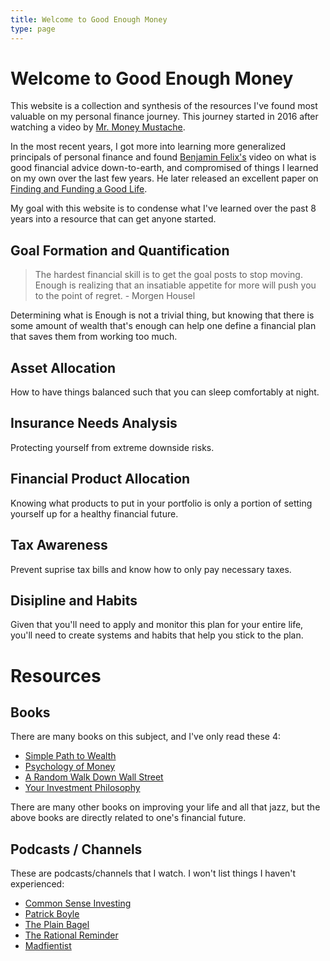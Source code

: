 ```yaml
---
title: Welcome to Good Enough Money
type: page
---
```

# Welcome to Good Enough Money

This website is a collection and synthesis of the resources I've found most valuable
on my personal finance journey. This journey started in 2016 after watching a video
by [Mr. Money Mustache][mmmtalk].

In the most recent years, I got more into learning more generalized principals of
personal finance and found [Benjamin Felix's][csi-advice] video on what is good
financial advice down-to-earth, and compromised of things I learned on my own over
the last few years. He later released an excellent paper on
[Finding and Funding a Good Life][funding-life].

My goal with this website is to condense what I've learned over the past 8 years into
a resource that can get anyone started.

[csi-advice]: https://www.youtube.com/watch?v=TI5p8vqdjTw
[funding-life]: https://www.pwlcapital.com/finding-and-funding-a-good-life/
[mmmtalk]: https://www.youtube.com/watch?v=FEBe7ZEfORc

## Goal Formation and Quantification

> The hardest financial skill is to get the goal posts to
> stop moving. Enough is realizing that an insatiable appetite
> for more will push you to the point of regret. - Morgen Housel

Determining what is Enough is not a trivial thing, but knowing that there is some amount
of wealth that's enough can help one define a financial plan that saves them from working
too much.

## Asset Allocation

How to have things balanced such that you can sleep comfortably at night.

## Insurance Needs Analysis

Protecting yourself from extreme downside risks.

## Financial Product Allocation

Knowing what products to put in your portfolio is only a portion of setting yourself
up for a healthy financial future.

## Tax Awareness

Prevent suprise tax bills and know how to only pay necessary taxes.

## Disipline and Habits

Given that you'll need to apply and monitor this plan for your entire life, you'll need
to create systems and habits that help you stick to the plan.

# Resources

## Books

There are many books on this subject, and I've only read these 4:

* [Simple Path to Wealth][simple-path]
* [Psychology of Money][psych-money]
* [A Random Walk Down Wall Street][random-walk]
* [Your Investment Philosophy][invest-phil]

There are many other books on improving your life and all that jazz, but the above books
are directly related to one's financial future.

[simple-path]: https://www.thesimplepathtowealth.com/
[psych-money]: https://www.morganhousel.com/
[random-walk]: https://en.wikipedia.org/wiki/A_Random_Walk_Down_Wall_Street
[invest-phil]: https://www.mfg.com.au/blog/your-investment-philosophy-why-we-wrote-this-book/

## Podcasts / Channels

These are podcasts/channels that I watch. I won't list things I haven't experienced:

* [Common Sense Investing][csi]
* [Patrick Boyle][patrick-boyle]
* [The Plain Bagel][plain-bagel]
* [The Rational Reminder][rational-reminder]
* [Madfientist][madfientist]

[csi]: https://www.youtube.com/@BenFelixCSI
[patrick-boyle]: https://www.youtube.com/@PBoyle
[plain-bagel]: https://www.youtube.com/@ThePlainBagel
[rational-reminder]: https://www.youtube.com/@rationalreminder
[madfientist]: https://www.madfientist.com/podcast/
